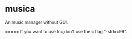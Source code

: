 musica
======

An music manager without GUI.

=====
If you want to use tcc,don't use the c flag "-std=c99".
